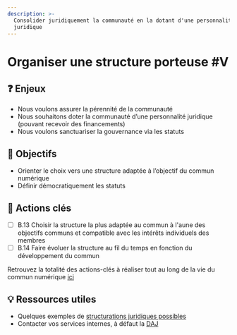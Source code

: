 ```yaml
---
description: >-
  Consolider juridiquement la communauté en la dotant d'une personnalité
  juridique
---
```


# Organiser une structure porteuse \#V

## ❓ Enjeux

* Nous voulons assurer la pérennité de la communauté
* Nous souhaitons doter la communauté d’une personnalité juridique \(pouvant recevoir des financements\)
* Nous voulons sanctuariser la gouvernance via les statuts

## 🎯 Objectifs

* Orienter le choix vers une structure adaptée à l’objectif du commun numérique
* Définir démocratiquement les statuts

## 📑 Actions clés

* [ ] B.13 Choisir la structure la plus adaptée au commun à l'aune des objectifs communs et compatible avec les intérêts individuels des membres 
* [ ] B.14 Faire évoluer la structure au fil du temps en fonction du développement du commun

Retrouvez la totalité des actions-clés à réaliser tout au long de la vie du commun numérique [ici](../recapitulatif-des-actions-cles.md)

## 💡 Ressources utiles

* Quelques exemples de [structurations juridiques possibles](https://framagit.org/inno3/tutoriel-communs-numeriques/blob/master/ressources/Exemples_StructuresJuridiques_Communs.pdf)
* Contacter vos services internes, à défaut la [DAJ](https://www.economie.gouv.fr/apie/coordonnees) 

